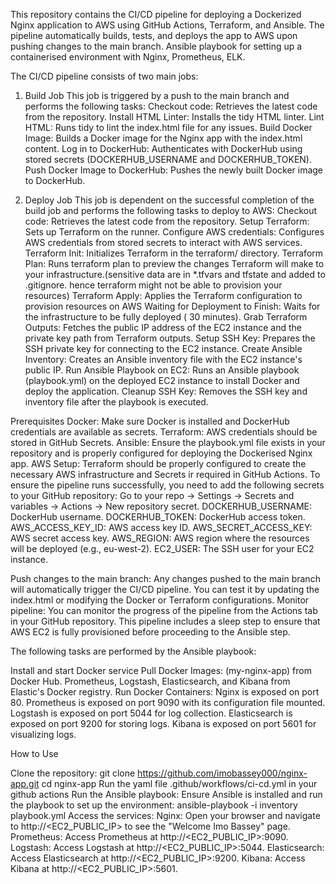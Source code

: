 
This repository contains the CI/CD pipeline for deploying a Dockerized Nginx application to AWS using GitHub Actions, Terraform, and Ansible. The pipeline automatically builds, tests, and deploys the app to AWS upon pushing changes to the main branch. Ansible playbook for setting up a containerised environment with Nginx, Prometheus, ELK.

The CI/CD pipeline consists of two main jobs:

1. Build Job
This job is triggered by a push to the main branch and performs the following tasks:
Checkout code: Retrieves the latest code from the repository.
Install HTML Linter: Installs the tidy HTML linter.
Lint HTML: Runs tidy to lint the index.html file for any issues.
Build Docker Image: Builds a Docker image for the Nginx app with the index.html content.
Log in to DockerHub: Authenticates with DockerHub using stored secrets (DOCKERHUB_USERNAME and DOCKERHUB_TOKEN).
Push Docker Image to DockerHub: Pushes the newly built Docker image to DockerHub.

2. Deploy Job
This job is dependent on the successful completion of the build job and performs the following tasks to deploy to AWS:
Checkout code: Retrieves the latest code from the repository.
Setup Terraform: Sets up Terraform on the runner.
Configure AWS credentials: Configures AWS credentials from stored secrets to interact with AWS services.
Terraform Init: Initializes Terraform in the terraform/ directory.
Terraform Plan: Runs terraform plan to preview the changes Terraform will make to your infrastructure.(sensitive data are in *.tfvars and tfstate and added to .gitignore. hence terraform might not be able to provision your resources)
Terraform Apply: Applies the Terraform configuration to provision resources on AWS
Waiting for Deployment to Finish: Waits for the infrastructure to be fully deployed ( 30 minutes).
Grab Terraform Outputs: Fetches the public IP address of the EC2 instance and the private key path from Terraform outputs.
Setup SSH Key: Prepares the SSH private key for connecting to the EC2 instance.
Create Ansible Inventory: Creates an Ansible inventory file with the EC2 instance's public IP.
Run Ansible Playbook on EC2: Runs an Ansible playbook (playbook.yml) on the deployed EC2 instance to install Docker and deploy the application.
Cleanup SSH Key: Removes the SSH key and inventory file after the playbook is executed.


Prerequisites
Docker: Make sure Docker is installed and DockerHub credentials are available as secrets.
Terraform: AWS credentials should be stored in GitHub Secrets.
Ansible: Ensure the playbook.yml file exists in your repository and is properly configured for deploying the Dockerised Nginx app.
AWS Setup: Terraform should be properly configured to create the necessary AWS infrastructure and Secrets ir required in GitHub Actions.
To ensure the pipeline runs successfully, you need to add the following secrets to your GitHub repository:
Go to your repo -> Settings -> Secrets and variables -> Actions -> New repository secret.
DOCKERHUB_USERNAME: DockerHub username.
DOCKERHUB_TOKEN: DockerHub access token.
AWS_ACCESS_KEY_ID: AWS access key ID.
AWS_SECRET_ACCESS_KEY: AWS secret access key.
AWS_REGION: AWS region where the resources will be deployed (e.g., eu-west-2).
EC2_USER: The SSH user for your EC2 instance.

Push changes to the main branch: Any changes pushed to the main branch will automatically trigger the CI/CD pipeline. You can test it by updating the index.html or modifying the Docker or Terraform configurations.
Monitor pipeline: You can monitor the progress of the pipeline from the Actions tab in your GitHub repository.
This pipeline includes a sleep step to ensure that AWS EC2 is fully provisioned before proceeding to the Ansible step.

The following tasks are performed by the Ansible playbook:

Install and start Docker service
Pull Docker Images: (my-nginx-app) from Docker Hub.
Prometheus, Logstash, Elasticsearch, and Kibana from Elastic's Docker registry.
Run Docker Containers:
Nginx is exposed on port 80.
Prometheus is exposed on port 9090 with its configuration file mounted.
Logstash is exposed on port 5044 for log collection.
Elasticsearch is exposed on port 9200 for storing logs.
Kibana is exposed on port 5601 for visualizing logs.

How to Use

Clone the repository:
git clone https://github.com/imobassey000/nginx-app.git
cd nginx-app
Run the yaml file .github/workflows/ci-cd.yml in your github actions
Run the Ansible playbook: Ensure Ansible is installed and run the playbook to set up the environment:
ansible-playbook -i inventory playbook.yml
Access the services:
Nginx: Open your browser and navigate to http://<EC2_PUBLIC_IP> to see the "Welcome Imo Bassey" page.
Prometheus: Access Prometheus at http://<EC2_PUBLIC_IP>:9090.
Logstash: Access Logstash at http://<EC2_PUBLIC_IP>:5044.
Elasticsearch: Access Elasticsearch at http://<EC2_PUBLIC_IP>:9200.
Kibana: Access Kibana at http://<EC2_PUBLIC_IP>:5601.